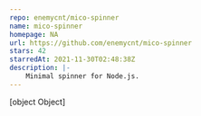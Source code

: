 ```yaml
---
repo: enemycnt/mico-spinner
name: mico-spinner
homepage: NA
url: https://github.com/enemycnt/mico-spinner
stars: 42
starredAt: 2021-11-30T02:48:38Z
description: |-
    Minimal spinner for Node.js.
---
```


[object Object]
